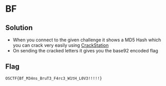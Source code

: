 # BF

## Solution

- When you connect to the given challenge it shows a MD5 Hash which you can crack very easily using [CrackStation](https://crackstation.net/)
- On sending the cracked letters it gives you the base92 encoded flag

## Flag

```
OSCTF{Bf_M34ns_BruT3_F4rc3_W1tH_L0V3!!!!!}
```
